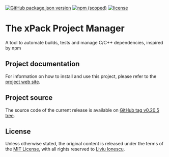 [![GitHub package.json version](https://img.shields.io/github/package-json/v/xpack/xpm-js)](https://github.com/xpack/xpm-js/blob/master/package.json)
[![npm (scoped)](https://img.shields.io/npm/v/xpm.svg?color=blue)](https://www.npmjs.com/package/xpm/)
[![license](https://img.shields.io/github/license/xpack/xpm-js)](https://github.com/xpack/xpm-js/blob/master/LICENSE)


# The xPack Project Manager

A tool to automate builds, tests and manage C/C++ dependencies, inspired by npm

## Project documentation

For information on how to install and use this project,
please refer to the
[project web site](https://xpack.github.io/xpm-preview/).


## Project source


The source code of the current release is available on
[GitHub tag v0.20.5 tree](https://github.com/xpack/xpm-js/tree/v0.20.5).


## License

Unless otherwise stated, the original content is released under the terms of the
[MIT License](https://opensource.org/licenses/mit/),
with all rights reserved to
[Liviu Ionescu](https://github.com/ilg-ul).
